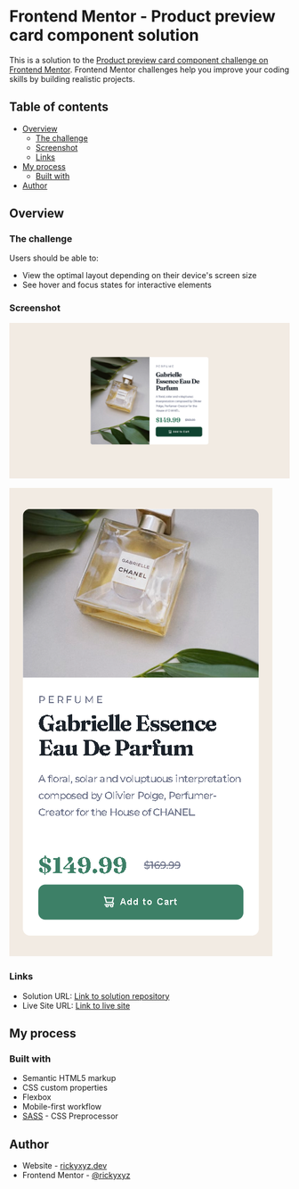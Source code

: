# Frontend Mentor - Product preview card component solution

This is a solution to the [Product preview card component challenge on Frontend Mentor](https://www.frontendmentor.io/challenges/product-preview-card-component-GO7UmttRfa). Frontend Mentor challenges help you improve your coding skills by building realistic projects.

## Table of contents

- [Overview](#overview)
  - [The challenge](#the-challenge)
  - [Screenshot](#screenshot)
  - [Links](#links)
- [My process](#my-process)
  - [Built with](#built-with)
- [Author](#author)

## Overview

### The challenge

Users should be able to:

- View the optimal layout depending on their device's screen size
- See hover and focus states for interactive elements

### Screenshot

![active desktop viewport screenshot](./screenshot/product-preview-card-component-desktop-active.png)

![mobile viewport screenshot](./screenshot/product-preview-card-component-mobile.png)

### Links

- Solution URL: [Link to solution repository](https://github.com/rickyxyz/frontendmentor-projects/tree/main/product-preview-card-component-main)
- Live Site URL: [Link to live site](https://rickyxyz.dev/frontendmentor-projects/product-preview-card-component-main/index.html)

## My process

### Built with

- Semantic HTML5 markup
- CSS custom properties
- Flexbox
- Mobile-first workflow
- [SASS](https://sass-lang.com/) - CSS Preprocessor

## Author

- Website - [rickyxyz.dev](https://www.rickyxyz.github.io)
- Frontend Mentor - [@rickyxyz](https://www.frontendmentor.io/profile/rickyxyz)
